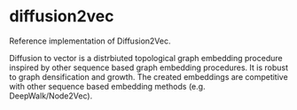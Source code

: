 # diffusion2vec
Reference implementation of Diffusion2Vec.

Diffusion to vector is a distrbiuted topological graph embedding procedure inspired by other sequence based graph embedding procedures. It is robust to graph densification and growth. The created embeddings are competitive with other sequence based embedding methods (e.g. DeepWalk/Node2Vec).

